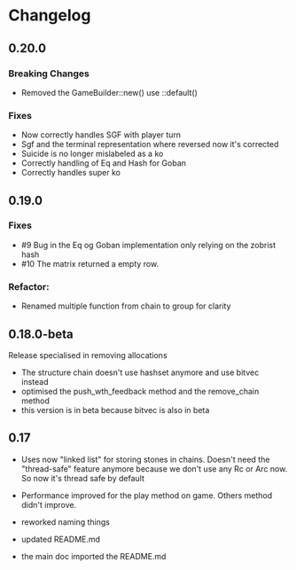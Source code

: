 Changelog
==

## 0.20.0

### Breaking Changes

- Removed the GameBuilder::new() use ::default()

### Fixes

- Now correctly handles SGF with player turn 
- Sgf and the terminal representation where reversed now it's corrected
- Suicide is no longer mislabeled as a ko
- Correctly handling of Eq and Hash for Goban
- Correctly handles super ko

## 0.19.0

### Fixes

- #9 Bug in the Eq og Goban implementation only relying on the zobrist hash
- #10 The matrix returned a empty row.

### Refactor:

- Renamed multiple function from chain to group for clarity

## 0.18.0-beta

Release specialised in removing allocations
- The structure chain doesn't use hashset anymore and use bitvec instead
- optimised the push_wth_feedback method and the remove_chain method
- this version is in beta because bitvec is also in beta

## 0.17

- Uses now "linked list" for storing stones in chains. Doesn't need the "thread-safe" feature anymore because we don't
  use any Rc or Arc now. So now it's thread safe by default

- Performance improved for the play method on game. Others method didn't improve.
- reworked naming things
- updated README.md
- the main doc imported the README.md